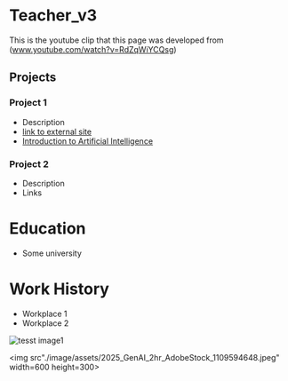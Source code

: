 # Teacher_v3
This is the youtube clip that this page was developed from (www.youtube.com/watch?v=RdZqWiYCQsg)

## Projects
### Project 1
- Description
- [link to external site](https://store.training.tafensw.edu.au/product/introduction-to-artificial-intelligence/)
- [Introduction to Artificial Intelligence](https://store.training.tafensw.edu.au/product/introduction-to-artificial-intelligence/)

### Project 2
- Description
- Links

# Education
- Some university

# Work History
- Workplace 1
- Workplace 2

![tesst image1](image/assets/2025_GenAI_2hr_AdobeStock_1109594648.jpeg)

<img src"./image/assets/2025_GenAI_2hr_AdobeStock_1109594648.jpeg" width=600 height=300>
